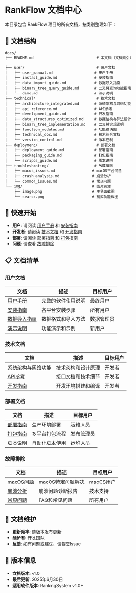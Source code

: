 # RankFlow 文档中心

本目录包含 RankFlow 项目的所有文档，按类别整理如下：

## 📂 文档结构

```
docs/
├── README.md                             # 本文档（文档索引）

├── user/                                 # 用户文档
│   ├── user_manual.md                   # 用户手册
│   ├── install_guide.md                 # 安装指南
│   ├── data_import_guide.md             # 数据导入指南
│   ├── binary_tree_query_guide.md       # 二叉树查询功能指南
│   └── demo.md                          # 演示说明
├── technical/                            # 技术文档
│   ├── architecture_integrated.md       # 系统架构与网络功能
│   ├── api_reference.md                 # API参考
│   ├── development_guide.md             # 开发指南
│   ├── data_structures_optimized.md     # 数据结构与算法设计
│   ├── binary_tree_implementation.md    # 二叉树实现说明
│   ├── function_modules.md              # 功能模块图
│   ├── technical_doc.md                 # 技术综合文档
│   └── version_control.md               # 版本控制
├── deployment/                           # 部署文档
│   ├── deployment_guide.md              # 部署指南
│   ├── packaging_guide.md               # 打包指南
│   └── scripts_guide.md                 # 脚本说明
├── troubleshooting/                     # 故障排除
│   ├── macos_issues.md                 # macOS平台问题
│   ├── crash_analysis.md               # 崩溃分析
│   └── common_issues.md                # 常见问题
└── img/                                # 图片资源
    ├── image.png                       # 主界面截图
    └── search.png                      # 搜索功能截图
```

## 🚀 快速开始

- **用户**: 请阅读 [用户手册](user/user_manual.md) 和 [安装指南](user/install_guide.md)
- **开发者**: 请阅读 [技术文档](technical/architecture_integrated.md) 和 [开发指南](technical/development_guide.md)
- **部署**: 请阅读 [部署指南](deployment/deployment_guide.md) 和 [打包指南](deployment/packaging_guide.md)
- **问题**: 请查看 [故障排除](troubleshooting/common_issues.md)

## 📋 文档清单

### 用户文档

| 文档 | 描述 | 目标用户 |
|------|------|----------|
| [用户手册](user/user_manual.md) | 完整的软件使用说明 | 最终用户 |
| [安装指南](user/install_guide.md) | 各平台安装步骤 | 所有用户 |
| [数据导入指南](user/data_import_guide.md) | 数据格式和导入方法 | 数据管理员 |
| [演示说明](user/demo.md) | 功能演示和示例 | 新用户 |

### 技术文档

| 文档 | 描述 | 目标用户 |
|------|------|----------|
| [系统架构与网络功能](technical/architecture_integrated.md) | 技术架构和设计原理 | 开发者 |
| [API参考](technical/api_reference.md) | 接口文档和技术细节 | 开发者 |
| [开发指南](technical/development_guide.md) | 开发环境搭建和编译 | 开发者 |

### 部署文档

| 文档 | 描述 | 目标用户 |
|------|------|----------|
| [部署指南](deployment/deployment_guide.md) | 生产环境部署 | 运维人员 |
| [打包指南](deployment/packaging_guide.md) | 多平台打包流程 | 发布管理员 |
| [脚本说明](deployment/scripts_guide.md) | 自动化脚本使用 | 运维人员 |

### 故障排除

| 文档 | 描述 | 目标用户 |
|------|------|----------|
| [macOS问题](troubleshooting/macos_issues.md) | macOS特定问题解决 | macOS用户 |
| [崩溃分析](troubleshooting/crash_analysis.md) | 崩溃问题诊断报告 | 技术支持 |
| [常见问题](troubleshooting/common_issues.md) | FAQ和常见问题 | 所有用户 |

## 🔄 文档维护

- **更新频率**: 随版本发布更新
- **维护者**: 开发团队
- **反馈**: 如有问题或建议，请提交Issue

## 📄 版本信息

- **文档版本**: v1.0
- **最后更新**: 2025年6月30日
- **适用软件版本**: RankingSystem v1.0+
